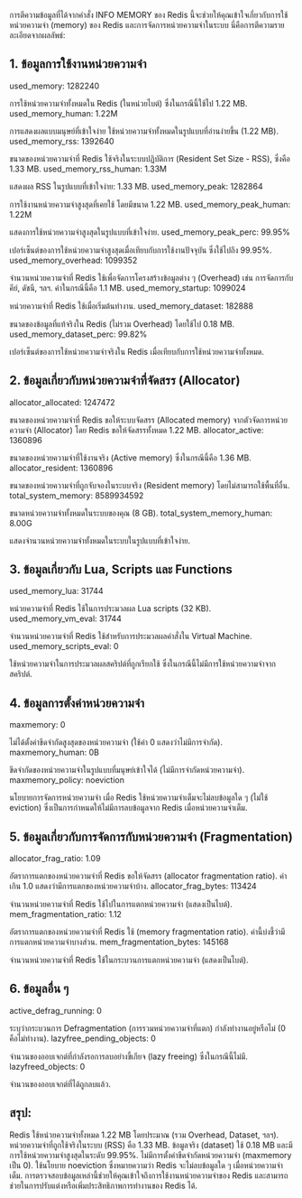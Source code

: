 การตีความข้อมูลที่ได้จากคำสั่ง INFO MEMORY ของ Redis นี้จะช่วยให้คุณเข้าใจเกี่ยวกับการใช้หน่วยความจำ (memory) ของ Redis และการจัดการหน่วยความจำในระบบ นี่คือการตีความรายละเอียดจากผลลัพธ์:

## 1. ข้อมูลการใช้งานหน่วยความจำ
used_memory: 1282240

การใช้หน่วยความจำทั้งหมดใน Redis (ในหน่วยไบต์) ซึ่งในกรณีนี้ใช้ไป 1.22 MB.
used_memory_human: 1.22M

การแสดงผลแบบมนุษย์ที่เข้าใจง่าย ใช้หน่วยความจำทั้งหมดในรูปแบบที่อ่านง่ายขึ้น (1.22 MB).
used_memory_rss: 1392640

ขนาดของหน่วยความจำที่ Redis ใช้จริงในระบบปฏิบัติการ (Resident Set Size - RSS), ซึ่งคือ 1.33 MB.
used_memory_rss_human: 1.33M

แสดงผล RSS ในรูปแบบที่เข้าใจง่าย: 1.33 MB.
used_memory_peak: 1282864

การใช้งานหน่วยความจำสูงสุดที่เคยใช้ โดยมีขนาด 1.22 MB.
used_memory_peak_human: 1.22M

แสดงการใช้หน่วยความจำสูงสุดในรูปแบบที่เข้าใจง่าย.
used_memory_peak_perc: 99.95%

เปอร์เซ็นต์ของการใช้หน่วยความจำสูงสุดเมื่อเทียบกับการใช้งานปัจจุบัน ซึ่งใช้ไปถึง 99.95%.
used_memory_overhead: 1099352

จำนวนหน่วยความจำที่ Redis ใช้เพื่อจัดการโครงสร้างข้อมูลต่าง ๆ (Overhead) เช่น การจัดการกับคีย์, ดัชนี, ฯลฯ. ค่าในกรณีนี้คือ 1.1 MB.
used_memory_startup: 1099024

หน่วยความจำที่ Redis ใช้เมื่อเริ่มต้นทำงาน.
used_memory_dataset: 182888

ขนาดของข้อมูลที่แท้จริงใน Redis (ไม่รวม Overhead) โดยใช้ไป 0.18 MB.
used_memory_dataset_perc: 99.82%

เปอร์เซ็นต์ของการใช้หน่วยความจำจริงใน Redis เมื่อเทียบกับการใช้หน่วยความจำทั้งหมด.
## 2. ข้อมูลเกี่ยวกับหน่วยความจำที่จัดสรร (Allocator)
allocator_allocated: 1247472

ขนาดของหน่วยความจำที่ Redis ขอให้ระบบจัดสรร (Allocated memory) จากตัวจัดการหน่วยความจำ (Allocator) โดย Redis ขอให้จัดสรรทั้งหมด 1.22 MB.
allocator_active: 1360896

ขนาดของหน่วยความจำที่ใช้งานจริง (Active memory) ซึ่งในกรณีนี้คือ 1.36 MB.
allocator_resident: 1360896

ขนาดของหน่วยความจำที่ถูกจับจองในระบบจริง (Resident memory) โดยไม่สามารถใช้พื้นที่อื่น.
total_system_memory: 8589934592

ขนาดหน่วยความจำทั้งหมดในระบบของคุณ (8 GB).
total_system_memory_human: 8.00G

แสดงจำนวนหน่วยความจำทั้งหมดในระบบในรูปแบบที่เข้าใจง่าย.
## 3. ข้อมูลเกี่ยวกับ Lua, Scripts และ Functions
used_memory_lua: 31744

หน่วยความจำที่ Redis ใช้ในการประมวลผล Lua scripts (32 KB).
used_memory_vm_eval: 31744

จำนวนหน่วยความจำที่ Redis ใช้สำหรับการประมวลผลคำสั่งใน Virtual Machine.
used_memory_scripts_eval: 0

ใช้หน่วยความจำในการประมวลผลสคริปต์ที่ถูกเรียกใช้ ซึ่งในกรณีนี้ไม่มีการใช้หน่วยความจำจากสคริปต์.
## 4. ข้อมูลการตั้งค่าหน่วยความจำ
maxmemory: 0

ไม่ได้ตั้งค่าขีดจำกัดสูงสุดของหน่วยความจำ (ใช้ค่า 0 แสดงว่าไม่มีการจำกัด).
maxmemory_human: 0B

ขีดจำกัดของหน่วยความจำในรูปแบบที่มนุษย์เข้าใจได้ (ไม่มีการจำกัดหน่วยความจำ).
maxmemory_policy: noeviction

นโยบายการจัดการหน่วยความจำ เมื่อ Redis ใช้หน่วยความจำเต็มจะไม่ลบข้อมูลใด ๆ (ไม่ใช้ eviction) ซึ่งเป็นการกำหนดให้ไม่มีการลบข้อมูลจาก Redis เมื่อหน่วยความจำเต็ม.
## 5. ข้อมูลเกี่ยวกับการจัดการกับหน่วยความจำ (Fragmentation)
allocator_frag_ratio: 1.09

อัตราการแตกของหน่วยความจำที่ Redis ขอให้จัดสรร (allocator fragmentation ratio). ค่าเกิน 1.0 แสดงว่ามีการแตกของหน่วยความจำบ้าง.
allocator_frag_bytes: 113424

จำนวนหน่วยความจำที่ Redis ใช้ไปในการแตกหน่วยความจำ (แสดงเป็นไบต์).
mem_fragmentation_ratio: 1.12

อัตราการแตกของหน่วยความจำที่ Redis ใช้ (memory fragmentation ratio). ค่านี้บ่งชี้ว่ามีการแตกหน่วยความจำบางส่วน.
mem_fragmentation_bytes: 145168

จำนวนหน่วยความจำที่ Redis ใช้ในกระบวนการแตกหน่วยความจำ (แสดงเป็นไบต์).
## 6. ข้อมูลอื่น ๆ
active_defrag_running: 0

ระบุว่ากระบวนการ Defragmentation (การรวมหน่วยความจำที่แตก) กำลังทำงานอยู่หรือไม่ (0 คือไม่ทำงาน).
lazyfree_pending_objects: 0

จำนวนของออบเจกต์ที่กำลังรอการลบอย่างขี้เกียจ (lazy freeing) ซึ่งในกรณีนี้ไม่มี.
lazyfreed_objects: 0

จำนวนของออบเจกต์ที่ได้ถูกลบแล้ว.
## สรุป:
Redis ใช้หน่วยความจำทั้งหมด 1.22 MB โดยประมาณ (รวม Overhead, Dataset, ฯลฯ).
หน่วยความจำที่ถูกใช้จริงในระบบ (RSS) คือ 1.33 MB.
ข้อมูลจริง (dataset) ใช้ 0.18 MB และมีการใช้หน่วยความจำสูงสุดในระดับ 99.95%.
ไม่มีการตั้งค่าขีดจำกัดหน่วยความจำ (maxmemory เป็น 0).
ใช้นโยบาย noeviction ซึ่งหมายความว่า Redis จะไม่ลบข้อมูลใด ๆ เมื่อหน่วยความจำเต็ม.
การตรวจสอบข้อมูลเหล่านี้ช่วยให้คุณเข้าใจถึงการใช้งานหน่วยความจำของ Redis และสามารถช่วยในการปรับแต่งหรือเพิ่มประสิทธิภาพการทำงานของ Redis ได้.
